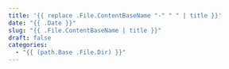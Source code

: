 ```yaml
---
title: '{{ replace .File.ContentBaseName "-" " " | title }}'
date: "{{ .Date }}"
slug: "{{ .File.ContentBaseName | title }}"
draft: false
categories:
  - "{{ (path.Base .File.Dir) }}"
---
```


